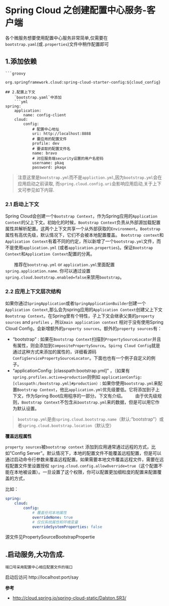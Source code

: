 
# Spring Cloud 之创建配置中心服务-客户端

各个微服务想要使用配置中心服务非常简单,仅需要在`bootstrap.yaml`(或`.properties`)文件中稍作配置即可

## 1.添加依赖
    ```groovy    
`org.springframework.cloud:spring-cloud-starter-config:${cloud_config}`
```
## 2.配置上下文
    `bootstrap.yaml`中添加
    ```yml
spring:
    application:
        name: config-client
    cloud:
        config:
            # 配置中心地址
            uri: http://localhost:8888
            # 要应用的配置文件
            profile: dev
            # 要读取的配置文件名
            name: bravo
            # 对应服务端security设置的用户名密码
            username: pkaq
            password: pkaqx
```
> 注意这里是`bootstrap.yml`而不是`appliction.yml`,因为`bootstrap.yml`会在应用启动之前读取, 而`spring.cloud.config.uri`会影响应用启动,关于上下文可参见如下内容.

### 2.1 启动上下文
Spring Cloud会创建一个`Bootstrap Context`，作为Spring应用的`Application Context`的父上下文。初始化的时候，`Bootstrap Context`负责从外部源加载配置属性并解析配置。这两个上下文共享一个从外部获取的`Environment`。`Bootstrap`属性有高优先级，默认情况下，它们不会被本地配置覆盖。 `Bootstrap context`和`Application Context`有着不同的约定，所以新增了一个`bootstrap.yml`文件，而不是使用`application.yml` (或者`application.properties`)。保证`Bootstrap Context`和`Application Context`配置的分离。

　　推荐在`bootstrap.yml` or `application.yml`里面配置`spring.application.name`. 你可以通过设置`spring.cloud.bootstrap.enabled=false`来禁用`bootstrap`。

### 2.2 应用上下文层次结构

如果你通过`SpringApplication`或者`SpringApplicationBuilder`创建一个`Application Context`,那么会为spring应用的`Application Context`创建父上下文`Bootstrap Context`。在Spring里有个特性，子上下文会继承父类的`property sources` and `profiles` ，所以`main application context` 相对于没有使用Spring Cloud Config，会新增额外的`property sources`。额外的`property sources`有：

- “bootstrap” : 如果在`Bootstrap Context`扫描到`PropertySourceLocator`并且有属性，则会添加到`CompositePropertySource`。`Spirng Cloud Config`就是通过这种方式来添加的属性的，详细看源码`ConfigServicePropertySourceLocator`。下面也也有一个例子自定义的例子。
- “applicationConfig: [classpath:bootstrap.yml]” ，（如果有`spring.profiles.active=production`则例如 `applicationConfig: [classpath:/bootstrap.yml]#production）`: 如果你使用`bootstrap.yml`来配置`Bootstrap Context`，他比`application.yml`优先级要低。它将添加到子上下文，作为Spring Boot应用程序的一部分。下文有介绍。
　　由于优先级规则，`Bootstrap Context`不包含从`bootstrap.yml`来的数据，但是可以用它作为默认设置。

>`bootstrap.yml`是由`spring.cloud.bootstrap.name`（默认:”bootstrap”）或者`spring.cloud.bootstrap.location`（默认空）

**覆盖远程属性**

`property sources`被`bootstrap context` 添加到应用通常通过远程的方式，比如”Config Server”。默认情况下，本地的配置文件不能覆盖远程配置，但是可以通过启动命令行参数来覆盖远程配置。如果需要本地文件覆盖远程文件，需要在远程配置文件里设置授权
    `spring.cloud.config.allowOverride=true`（这个配置不能在本地被设置）。一旦设置了这个权限，你可以配置更加细粒度的配置来配置覆盖的方式，

比如： 
```yml
spring:
    cloud:
        config:
            # 覆盖任何本地属性 
            overrideNone: true 
            # 仅仅系统属性和环境变量 
            overrideSystemProperties: false
```
源文件见PropertySourceBootstrapPropertie


## .启动服务,大功告成.

    端口号采用配置中心相应配置文件的端口
启动后访问 http://localhost:port/say

**参考**
- http://cloud.spring.io/spring-cloud-static/Dalston.SR3/